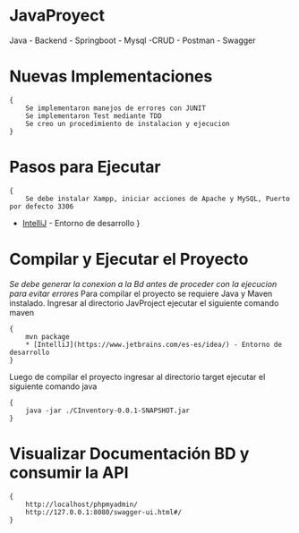 # JavaProyect
Java - Backend - Springboot - Mysql -CRUD - Postman - Swagger

# Nuevas Implementaciones
    {
        Se implementaron manejos de errores con JUNIT
        Se implementaron Test mediante TDD
        Se creo un procedimiento de instalacion y ejecucion
    }
    
# Pasos para Ejecutar
    {
        Se debe instalar Xampp, iniciar acciones de Apache y MySQL, Puerto por defecto 3306
   * [IntelliJ](https://www.jetbrains.com/es-es/idea/) - Entorno de desarrollo
    }

# Compilar y Ejecutar el Proyecto
_Se debe generar la conexion a la Bd antes de proceder con la ejecucion para evitar errores_
Para compilar el proyecto se requiere Java y Maven instalado. Ingresar al directorio JavProject ejecutar el siguiente comando maven

    {
        mvn package
        * [IntelliJ](https://www.jetbrains.com/es-es/idea/) - Entorno de desarrollo
    }


Luego de compilar el proyecto ingresar al directorio target ejecutar el siguiente comando java

    {
        java -jar ./CInventory-0.0.1-SNAPSHOT.jar
    }

# Visualizar Documentación BD y consumir la API

    {
        http://localhost/phpmyadmin/
        http://127.0.0.1:8080/swagger-ui.html#/
    }




